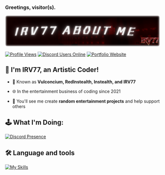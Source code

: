 ### Greetings, visitor(s).

![Banner](https://raw.githubusercontent.com/irv77/irv77/refs/heads/main/banner.png)


[![Profile Views](https://komarev.com/ghpvc/?username=irv77&color=red&base=150)](https://discord.gg/xuu8TnSY4b) [![Discord Users Online](https://img.shields.io/discord/1120561033447231588?label=Discord)](https://discord.gg/xuu8TnSY4b/) [![Portfolio Website](https://img.shields.io/badge/Website-v1.0-text?logo=cyberdefenders&color=yellow)](https://irv77.github.io)

<h2>👋 I'm IRV77, an Artistic Coder!</h2>

- 👦 Known as **Vulconcium, RedInstealth, Instealth, and IRV77**

- 🌐 In the entertainment business of coding since 2021

- 🔭 You'll see me create **random entertainment projects** and help support others

<h2 align="left">🕹️ What I'm Doing:</h2>

[![Discord Presence](https://lanyard.cnrad.dev/api/741693084131131566?theme=&showDisplayName=false&hideProfile=false&borderRadius=40px&idleMessage=Probably%20offline)](https://discord.com/users/741693084131131566)
  
<h2 align="left">🛠 Language and tools</h2>

[![My Skills](https://skillicons.dev/icons?i=js,html,css,github,vscode,firebase)]()